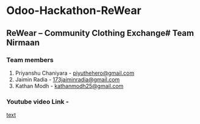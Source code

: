 # Odoo-Hackathon-ReWear
## ReWear – Community Clothing Exchange# Team Nirmaan

### Team members

1. Priyanshu Chaniyara - piyuthehero@gmail.com
2. Jaimin Radia - 173jaiminradia@gmail.com
3. Kathan Modh - kathanmodh25@gmail.com

### Youtube video Link - 
 [text](https://youtu.be/wbfWMPeB644)